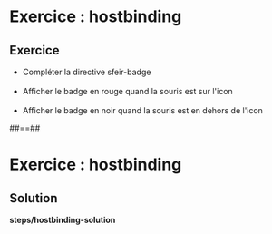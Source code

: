 <!-- .slide: class="exercice" -->
# Exercice : hostbinding
## Exercice<br>

- Compléter la directive sfeir-badge <br><br>
- Afficher le badge en rouge quand la souris est sur l'icon <br><br>
- Afficher le badge en noir quand la souris est en dehors de l'icon

##==##

<!-- .slide: class="full-center exercice" -->
# Exercice : hostbinding
## Solution
__steps/hostbinding-solution__

